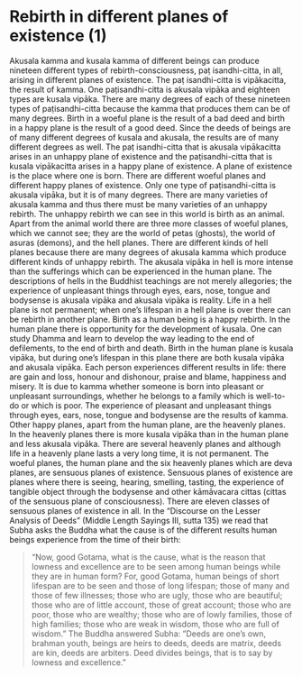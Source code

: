 # Rebirth in different planes of existence (1)

Akusala kamma and kusala kamma of different beings can produce nineteen
different types of rebirth-consciousness, paṭ isandhi-citta, in all,
arising in different planes of existence. The paṭ isandhi-citta is
vipākacitta, the result of kamma. One paṭisandhi-citta is akusala vipāka
and eighteen types are kusala vipāka. There are many degrees of each of
these nineteen types of paṭisandhi-citta because the kamma that produces
them can be of many degrees. Birth in a woeful plane is the result of a
bad deed and birth in a happy plane is the result of a good deed. Since
the deeds of beings are of many different degrees of kusala and akusala,
the results are of many different degrees as well. The paṭ isandhi-citta
that is akusala vipākacitta arises in an unhappy plane of existence and
the paṭisandhi-citta that is kusala vipākacitta arises in a happy plane
of existence. A plane of existence is the place where one is born. There
are different woeful planes and different happy planes of existence.
Only one type of paṭisandhi-citta is akusala vipāka, but it is of many
degrees. There are many varieties of akusala kamma and thus there must
be many varieties of an unhappy rebirth. The unhappy rebirth we can see
in this world is birth as an animal. Apart from the animal world there
are three more classes of woeful planes, which we cannot see; they are
the world of petas (ghosts), the world of asuras (demons), and the hell
planes. There are different kinds of hell planes because there are many
degrees of akusala kamma which produce different kinds of unhappy
rebirth. The akusala vipāka in hell is more intense than the sufferings
which can be experienced in the human plane. The descriptions of hells
in the Buddhist teachings are not merely allegories; the experience of
unpleasant things through eyes, ears, nose, tongue and bodysense is
akusala vipāka and akusala vipāka is reality. Life in a hell plane is
not permanent; when one’s lifespan in a hell plane is over there can be
rebirth in another plane. Birth as a human being is a happy rebirth. In
the human plane there is opportunity for the development of kusala. One
can study Dhamma and learn to develop the way leading to the end of
defilements, to the end of birth and death. Birth in the human plane is
kusala vipāka, but during one’s lifespan in this plane there are both
kusala vipāka and akusala vipāka. Each person experiences different
results in life: there are gain and loss, honour and dishonour, praise
and blame, happiness and misery. It is due to kamma whether someone is
born into pleasant or unpleasant surroundings, whether he belongs to a
family which is well-to-do or which is poor. The experience of pleasant
and unpleasant things through eyes, ears, nose, tongue and bodysense are
the results of kamma. Other happy planes, apart from the human plane,
are the heavenly planes. In the heavenly planes there is more kusala
vipāka than in the human plane and less akusala vipāka. There are
several heavenly planes and although life in a heavenly plane lasts a
very long time, it is not permanent. The woeful planes, the human plane
and the six heavenly planes which are deva planes, are sensuous planes
of existence. Sensuous planes of existence are planes where there is
seeing, hearing, smelling, tasting, the experience of tangible object
through the bodysense and other kāmāvacara cittas (cittas of the
sensuous plane of consciousness). There are eleven classes of sensuous
planes of existence in all. In the “Discourse on the Lesser Analysis of
Deeds” (Middle Length Sayings III, sutta 135) we read that Subha asks
the Buddha what the cause is of the different results human beings
experience from the time of their birth:

> “Now, good Gotama, what is the cause, what is the reason that lowness
> and excellence are to be seen among human beings while they are in
> human form? For, good Gotama, human beings of short lifespan are to be
> seen and those of long lifespan; those of many and those of few
> illnesses; those who are ugly, those who are beautiful; those who are
> of little account, those of great account; those who are poor, those
> who are wealthy; those who are of lowly families, those of high
> families; those who are weak in wisdom, those who are full of wisdom.”
> The Buddha answered Subha: ”Deeds are one’s own, brahman youth, beings
> are heirs to deeds, deeds are matrix, deeds are kin, deeds are
> arbiters. Deed divides beings, that is to say by lowness and
> excellence.”

